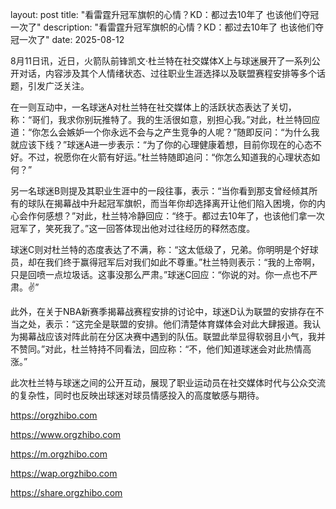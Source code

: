 layout: post title: "看雷霆升冠军旗帜的心情？KD：都过去10年了 也该他们夺冠一次了" description: "看雷霆升冠军旗帜的心情？KD：都过去10年了 也该他们夺冠一次了" date: 2025-08-12

8月11日讯，近日，火箭队前锋凯文·杜兰特在社交媒体X上与球迷展开了一系列公开对话，内容涉及其个人情绪状态、过往职业生涯选择以及联盟赛程安排等多个话题，引发广泛关注。

在一则互动中，一名球迷A对杜兰特在社交媒体上的活跃状态表达了关切，称：“哥们，我求你别玩推特了。我的生活很如意，别担心我。”对此，杜兰特回应道：“你怎么会嫉妒一个你永远不会与之产生竞争的人呢？”随即反问：“为什么我就应该下线？”球迷A进一步表示：“为了你的心理健康着想，目前你现在的心态不好。不过，祝愿你在火箭有好运。”杜兰特随即追问：“你怎么知道我的心理状态如何？”

另一名球迷B则提及其职业生涯中的一段往事，表示：“当你看到那支曾经倾其所有的球队在揭幕战中升起冠军旗帜，而当年你却选择离开让他们陷入困境，你的内心会作何感想？”对此，杜兰特冷静回应：“终于。都过去10年了，也该他们拿一次冠军了，笑死我了。”这一回答体现出他对过往经历的释然态度。

球迷C则对杜兰特的态度表达了不满，称：“这太低级了，兄弟。你明明是个好球员，却在我们终于赢得冠军后对我们如此不尊重。”杜兰特则表示：“我的上帝啊，只是回喷一点垃圾话。这事没那么严肃。”球迷C回应：“你说的对。你一点也不严肃。✌️”

此外，在关于NBA新赛季揭幕战赛程安排的讨论中，球迷D认为联盟的安排存在不当之处，表示：“这完全是联盟的安排。他们清楚体育媒体会对此大肆报道。我认为揭幕战应该对阵此前在分区决赛中遇到的队伍。联盟此举显得软弱且小气，我并不赞同。”对此，杜兰特持不同看法，回应称：“不，他们知道球迷会对此热情高涨。”

此次杜兰特与球迷之间的公开互动，展现了职业运动员在社交媒体时代与公众交流的复杂性，同时也反映出球迷对球员情感投入的高度敏感与期待。

https://orgzhibo.com

https://www.orgzhibo.com

https://m.orgzhibo.com

https://wap.orgzhibo.com

https://share.orgzhibo.com